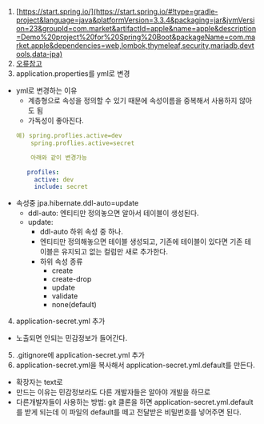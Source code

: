 1. [https://start.spring.io/](https://start.spring.io/#!type=gradle-project&language=java&platformVersion=3.3.4&packaging=jar&jvmVersion=23&groupId=com.market&artifactId=apple&name=apple&description=Demo%20project%20for%20Spring%20Boot&packageName=com.market.apple&dependencies=web,lombok,thymeleaf,security,mariadb,devtools,data-jpa)
2. [오류참고](https://velog.io/@peh4622/Spring-Could-not-resolve-all-dependencies-%EA%B4%80%EB%A0%A8-%EC%97%90%EB%9F%AC-%ED%95%B4%EA%B2%B0-%EB%B0%A9%EB%B2%95)
3. application.properties를 yml로 변경
  - yml로 변경하는 이유
     - 계층형으로 속성을 정의할 수 있기 때문에 속성이름을 중복해서 사용하지 않아도 됨
     - 가독성이 좋아진다.   
     ```yml
     예) spring.proflies.active=dev     
         spring.proflies.active=secret
     
         아래와 같이 변경가능
     
        profiles:
          active: dev  
          include: secret 
      ```
   - 속성중 jpa.hibernate.ddl-auto=update
      - ddl-auto: 엔티티만 정의놓으면 알아서 테이블이 생성된다.
      - update:
        - ddl-auto 하위 속성 중 하나.
        - 엔티티만 정의해놓으면 테이블 생성되고, 기존에 테이블이 있다면 기존 테이블은 유지되고 없는 컬럼만 새로 추가한다. 
        - 하위 속성 종류
          - create
          - create-drop
          - update
          - validate
          - none(default)
4. application-secret.yml 추가
  - 노출되면 안되는 민감정보가 들어간다.
5. .gitignore에 application-secret.yml 추가
6. application-secret.yml을 복사해서 application-secret.yml.default를 만든다.
  - 확장자는 text로
  - 만드는 이유는 민감정보라도 다른 개발자들은 알아야 개발을 하므로
  - 다른개발자들이 사용하는 방법: git 클론을 하면 application-secret.yml.default를 받게
  되는데 이 파일의 default를 떼고 전달받은 비밀번호를 넣어주면 된다.   
